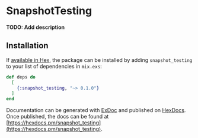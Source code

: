 # SnapshotTesting

**TODO: Add description**

## Installation

If [available in Hex](https://hex.pm/docs/publish), the package can be installed
by adding `snapshot_testing` to your list of dependencies in `mix.exs`:

```elixir
def deps do
  [
    {:snapshot_testing, "~> 0.1.0"}
  ]
end
```

Documentation can be generated with [ExDoc](https://github.com/elixir-lang/ex_doc)
and published on [HexDocs](https://hexdocs.pm). Once published, the docs can
be found at [https://hexdocs.pm/snapshot_testing](https://hexdocs.pm/snapshot_testing).

